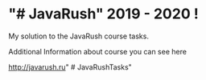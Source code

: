 "# JavaRush" 2019 - 2020 !
===========================
My solution to the JavaRush course tasks.

Additional Information about course you can see here

http://javarush.ru" # JavaRushTasks" 
